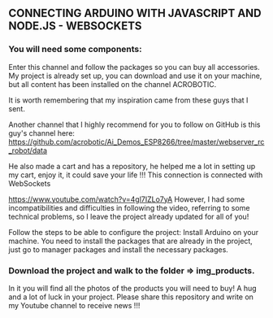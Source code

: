 ## CONNECTING ARDUINO WITH JAVASCRIPT AND NODE.JS - WEBSOCKETS


### You will need some components:
Enter this channel and follow the packages so you can buy all accessories.
My project is already set up, you can download and use it on your machine, but all content has been installed on the channel
ACROBOTIC.

It is worth remembering that my inspiration came from these guys that I sent.

Another channel that I highly recommend for you to follow on GitHub is this guy's channel here:
https://github.com/acrobotic/Ai_Demos_ESP8266/tree/master/webserver_rc_robot/data

He also made a cart and has a repository, he helped me a lot in setting up my cart, enjoy it, it could save your life !!!
This connection is connected with WebSockets

https://www.youtube.com/watch?v=4gl7IZLo7yA
However, I had some incompatibilities and difficulties in following the video, referring to some technical problems, so I leave the project already updated for all of you!

Follow the steps to be able to configure the project:
Install Arduino on your machine.
You need to install the packages that are already in the project, just go to manager packages and install the necessary packages.

### Download the project and walk to the folder => img_products.
In it you will find all the photos of the products you will need to buy!
A hug and a lot of luck in your project.
Please share this repository and write on my Youtube channel to receive news !!!